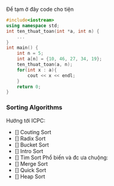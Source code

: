 Để tạm ở đây code cho tiện
```cpp
#include<iostream>
using namespace std;
int ten_thuat_toan(int *a, int n) {
    ...
}
int main() {
    int n = 5;
    int a[n] = {10, 46, 27, 34, 19};
    ten_thuat_toan(a, n);
    for(int x : a){
        cout << x << endl;
    }
    return 0;
}
```

### Sorting Algorithms
Hướng tới ICPC:
- [] Couting Sort
- [] Radix Sort
- [] Bucket Sort
- [] Intro Sort
- [] Tim Sort
Phổ biến và đc ưa chuộng:
- [] Merge Sort
- [] Quick Sort
- [] Heap Sort